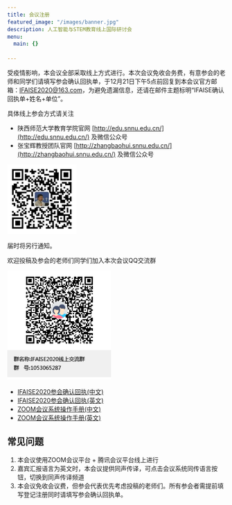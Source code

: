 ```yaml
---
title: 会议注册
featured_image: "/images/banner.jpg"
description: 人工智能与STEM教育线上国际研讨会
menu:
  main: {}

---
```

受疫情影响，本会议全部采取线上方式进行。本次会议免收会务费，有意参会的老师和同学们请填写参会确认回执单，于12月21日下午5点前回复到本会议官方邮箱：IFAISE2020@163.com，为避免遗漏信息，还请在邮件主题标明“IFAISE确认回执单+姓名+单位”。

具体线上参会方式请关注

* 陕西师范大学教育学院官网 [http://edu.snnu.edu.cn/](http://edu.snnu.edu.cn/) 及微信公众号
* 张宝辉教授团队官网 [http://zhangbaohui.snnu.edu.cn/](http://zhangbaohui.snnu.edu.cn/) 及微信公众号

<img src="/images/wechat-zbh.png" style="width: 10rem" />

届时将另行通知。

欢迎投稿及参会的老师们同学们加入本次会议QQ交流群

<img src="/images/qq-group-zh.png" style="width: 15rem" />

* [IFAISE2020参会确认回执(中文)](/attachments/IFAISE2020_Registration_Form_for_Participants_Chinese.docx)
* [IFAISE2020参会确认回执(英文)](/attachments/IFAISE2020_Registration_Form_for_Participants_English.docx)
* [ZOOM会议系统操作手册(中文)](/attachments/User_manual_for_ZOOM_Chinese.pdf)
* [ZOOM会议系统操作手册(英文)](/attachments/User_manual_for_ZOOM_English.pdf)

## 常见问题

1. 本会议使用ZOOM会议平台 + 腾讯会议平台线上进行
2. 嘉宾汇报语言为英文时，本会议提供同声传译，可点击会议系统同传语言按钮，切换到同声传译频道
3. 本会议免收会议费，但参会代表优先考虑投稿的老师们。所有参会者需提前填写登记注册同时请填写参会确认回执单。
